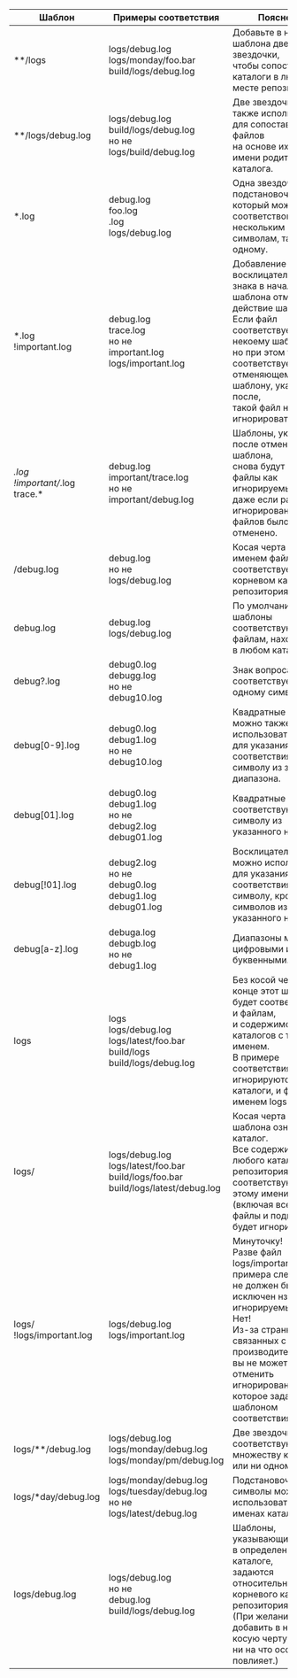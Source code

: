 <table>
<thead>
<tr>
<th>Шаблон</th>
<th>Примеры соответствия</th>
<th>Пояснение</th>
</tr>
</thead>
<tbody>
<tr>
<td>**/logs</td>
<td>logs/debug.log<br>logs/monday/foo.bar<br>build/logs/debug.log</td>
<td>Добавьте в начало шаблона две звездочки,<br>чтобы сопоставлять каталоги в любом месте репозитория.</td>
</tr>
<tr>
<td>**/logs/debug.log</td>
<td>logs/debug.log<br>build/logs/debug.log<br>но не<br>logs/build/debug.log</td>
<td>Две звездочки можно также использовать для сопоставления файлов<br>на основе их имени и имени родительского каталога.</td>
</tr>
<tr>
<td>*.log</td>
<td>debug.log<br>foo.log<br>.log<br>logs/debug.log</td>
<td>Одна звездочка — это подстановочный знак, который может<br>соответствовать как нескольким символам, так и ни одному.</td>
</tr>
<tr>
<td>*.log<br>!important.log</td>
<td>debug.log<br>trace.log<br>но не<br>important.log<br>logs/important.log</td>
<td>Добавление восклицательного знака в начало шаблона отменяет действие шаблона.<br>Если файл соответствует некоему шаблону,<br>но при этом также соответствует отменяющему шаблону, указанному после,<br>такой файл не будет игнорироваться.</td>
</tr>
<tr>
<td><em>.log<br>!important/</em>.log<br>trace.*</td>
<td>debug.log<br>important/trace.log<br>но не<br>important/debug.log</td>
<td>Шаблоны, указанные после отменяющего шаблона,<br>снова будут помечать файлы как игнорируемые,<br>даже если ранее игнорирование этих файлов было отменено.</td>
</tr>
<tr>
<td>/debug.log</td>
<td>debug.log<br>но не<br>logs/debug.log</td>
<td>Косая черта перед именем файла соответствует файлу в корневом каталоге репозитория.</td>
</tr>
<tr>
<td>debug.log</td>
<td>debug.log<br>logs/debug.log</td>
<td>По умолчанию шаблоны соответствуют файлам, находящимся в любом каталоге</td>
</tr>
<tr>
<td>debug?.log</td>
<td>debug0.log<br>debugg.log<br>но не<br>debug10.log</td>
<td>Знак вопроса соответствует строго одному символу.</td>
</tr>
<tr>
<td>debug[0-9].log</td>
<td>debug0.log<br>debug1.log<br>но не<br>debug10.log</td>
<td>Квадратные скобки можно также использовать<br>для указания соответствия одному символу из заданного диапазона.</td>
</tr>
<tr>
<td>debug[01].log</td>
<td>debug0.log<br>debug1.log<br>но не<br>debug2.log<br>debug01.log</td>
<td>Квадратные скобки соответствуют одному символу из указанного набора.</td>
</tr>
<tr>
<td>debug[!01].log</td>
<td>debug2.log<br>но не<br>debug0.log<br>debug1.log<br>debug01.log</td>
<td>Восклицательный знак можно использовать для указания<br>соответствия любому символу, кроме символов из указанного набора.</td>
</tr>
<tr>
<td>debug[a-z].log</td>
<td>debuga.log<br>debugb.log<br>но не<br>debug1.log</td>
<td>Диапазоны могут быть цифровыми или буквенными.</td>
</tr>
<tr>
<td>logs</td>
<td>logs<br>logs/debug.log<br>logs/latest/foo.bar<br>build/logs<br>build/logs/debug.log</td>
<td>Без косой черты в конце этот шаблон будет соответствовать и файлам,<br>и содержимому каталогов с таким именем.<br>В примере соответствия слева игнорируются и каталоги, и файлы с именем logs</td>
</tr>
<tr>
<td>logs/</td>
<td>logs/debug.log<br>logs/latest/foo.bar<br>build/logs/foo.bar<br>build/logs/latest/debug.log</td>
<td>Косая черта в конце шаблона означает каталог.<br>Все содержимое любого каталога репозитория, соответствующего этому имени<br>(включая все его файлы и подкаталоги), будет игнорироваться</td>
</tr>
<tr>
<td>logs/<br>!logs/important.log</td>
<td>logs/debug.log<br>logs/important.log</td>
<td>Минуточку!<br>Разве файл logs/important.log из примера слева<br>не должен быть исключен нз списка игнорируемых?<br>Нет!<br>Из-за странностей Git, связанных с производительностью,<br>вы не можете отменить игнорирование файла, которое задано шаблоном соответствия каталогу</td>
</tr>
<tr>
<td>logs/**/debug.log</td>
<td>logs/debug.log<br>logs/monday/debug.log<br>logs/monday/pm/debug.log</td>
<td>Две звездочки соответствуют множеству каталогов или ни одному.</td>
</tr>
<tr>
<td>logs/*day/debug.log</td>
<td>logs/monday/debug.log<br>logs/tuesday/debug.log<br>но не<br>logs/latest/debug.log</td>
<td>Подстановочные символы можно использовать и в именах каталогов.</td>
</tr>
<tr>
<td>logs/debug.log</td>
<td>logs/debug.log<br>но не<br>debug.log<br>build/logs/debug.log</td>
<td>Шаблоны, указывающие на файл в определенном каталоге,<br>задаются относительно корневого каталога репозитория.<br>(При желании можно добавить в начало косую черту, но она ни на что особо не повлияет.)</td>
</tr>
</tbody>
</table>